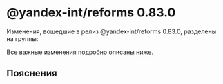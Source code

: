 # @yandex-int/reforms 0.83.0

<!-- ЧЕЛОВЕЧЕСКОЕ ВСТУПЛЕНИЕ -->

Изменения, вошедшие в релиз @yandex-int/reforms 0.83.0, разделены на группы:

Все важные изменения подробно описаны [ниже](#Пояснения).

## Пояснения

